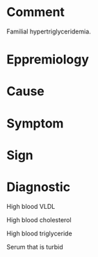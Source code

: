 # Comment

Familial hypertriglyceridemia.

# Eppremiology

# Cause

# Symptom

# Sign

# Diagnostic

High blood VLDL

High blood cholesterol

High blood triglyceride

Serum that is turbid
